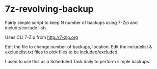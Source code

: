 # 7z-revolving-backup
Fairly simple script to keep N number of backups using 7-Zip and include/exclude lists.

Uses CLI 7-Zip from http://7-zip.org

Edit the file to change number of backups, location. Edit the includelist & excludelist.txt files to pick files to be included/excluded.

I used to use this as a Scheduled Task daily to perform simple backups.
